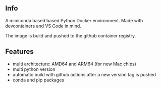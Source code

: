 
## Info

A miniconda based based Python Docker environment. Made with devcontainers and VS Code in mind.

The image is build and pushed to the github container registry.

## Features

* multi architecture: AMD64 and ARM64 (for new Mac chips)
* multi python version
* automatic build with github actions after a new version tag is pushed
* conda and pip packages
